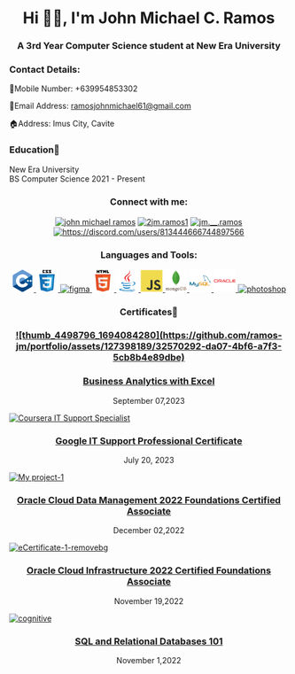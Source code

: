 <h1 align="center">Hi 🙋‍♂️, I'm John Michael C. Ramos</h1>
<h3 align="center">A 3rd Year Computer Science student at New Era University</h3>

<h3 align = "left"> Contact Details: </h3>
    <p align = "left">📲Mobile Number: +639954853302</p>
    <p align = "left">📧Email Address: <a href = "mailto:ramosjohnmichael61@gmail.com">ramosjohnmichael61@gmail.com</a></p>
    <p align = "left">🏠Address: Imus City, Cavite</p>

<h3 align = "left">Education🏫</h3>
<p>
  New Era University <br>
  BS Computer Science 2021 - Present
</p>

<h3 align="center">Connect with me:</h3>
<p align="center">
<a href="linkedin.com/in/ramos-jm" target="blank"><img align="center" src="https://raw.githubusercontent.com/rahuldkjain/github-profile-readme-generator/master/src/images/icons/Social/linked-in-alt.svg" alt="john michael ramos" height="30" width="40" /></a>
<a href="https://fb.com/2jm.ramos1" target="blank"><img align="center" src="https://raw.githubusercontent.com/rahuldkjain/github-profile-readme-generator/master/src/images/icons/Social/facebook.svg" alt="2jm.ramos1" height="30" width="40" /></a>
<a href="https://instagram.com/jm.__.ramos" target="blank"><img align="center" src="https://raw.githubusercontent.com/rahuldkjain/github-profile-readme-generator/master/src/images/icons/Social/instagram.svg" alt="jm.__.ramos" height="30" width="40" /></a>
<a href="https://discord.gg/https://discord.com/users/813444666744897566" target="blank"><img align="center" src="https://raw.githubusercontent.com/rahuldkjain/github-profile-readme-generator/master/src/images/icons/Social/discord.svg" alt="https://discord.com/users/813444666744897566" height="30" width="40" /></a>
</p>

<h3 align="center">Languages and Tools:</h3>
<p align="center"> <a href="https://www.w3schools.com/cpp/" target="_blank" rel="noreferrer"> <img src="https://raw.githubusercontent.com/devicons/devicon/master/icons/cplusplus/cplusplus-original.svg" alt="cplusplus" width="40" height="40"/> </a> <a href="https://www.w3schools.com/css/" target="_blank" rel="noreferrer"> <img src="https://raw.githubusercontent.com/devicons/devicon/master/icons/css3/css3-original-wordmark.svg" alt="css3" width="40" height="40"/> </a> <a href="https://www.figma.com/" target="_blank" rel="noreferrer"> <img src="https://www.vectorlogo.zone/logos/figma/figma-icon.svg" alt="figma" width="40" height="40"/> </a> <a href="https://www.w3.org/html/" target="_blank" rel="noreferrer"> <img src="https://raw.githubusercontent.com/devicons/devicon/master/icons/html5/html5-original-wordmark.svg" alt="html5" width="40" height="40"/> </a> <a href="https://www.java.com" target="_blank" rel="noreferrer"> <img src="https://raw.githubusercontent.com/devicons/devicon/master/icons/java/java-original.svg" alt="java" width="40" height="40"/> </a> <a href="https://developer.mozilla.org/en-US/docs/Web/JavaScript" target="_blank" rel="noreferrer"> <img src="https://raw.githubusercontent.com/devicons/devicon/master/icons/javascript/javascript-original.svg" alt="javascript" width="40" height="40"/> </a> <a href="https://www.mongodb.com/" target="_blank" rel="noreferrer"> <img src="https://raw.githubusercontent.com/devicons/devicon/master/icons/mongodb/mongodb-original-wordmark.svg" alt="mongodb" width="40" height="40"/> </a> <a href="https://www.mysql.com/" target="_blank" rel="noreferrer"> <img src="https://raw.githubusercontent.com/devicons/devicon/master/icons/mysql/mysql-original-wordmark.svg" alt="mysql" width="40" height="40"/> </a> <a href="https://www.oracle.com/" target="_blank" rel="noreferrer"> <img src="https://raw.githubusercontent.com/devicons/devicon/master/icons/oracle/oracle-original.svg" alt="oracle" width="40" height="40"/> </a> <a href="https://www.photoshop.com/en" target="_blank" rel="noreferrer"> <img src="https://raw.githubusercontent.com/devicons/devicon/master/icons/photoshop/photoshop-![thumb_4498796_1694084280](https://github.com/ramos-jm/portfolio/assets/127398189/d6782a2e-11d6-4d21-bfb9-12c3f591837a)
line.svg" alt="photoshop" width="40" height="40"/> </a> </p>

<h3 align = "center">Certificates📜</h3>


<h3 align = "center"><a href= "https://simpli-web.app.link/e/iJyyiWeV6Cb">![thumb_4498796_1694084280](https://github.com/ramos-jm/portfolio/assets/127398189/32570292-da07-4bf6-a7f3-5cb8b4e89dbe)</a></h3>
<h3 align = "center"><a href="https://simpli-web.app.link/e/iJyyiWeV6Cb">Business Analytics with Excel</a></h3><p align = "center">September 07,2023</p>

<a href ="https://simpli-web.app.link/e/iJyyiWeV6Cb">![Coursera IT Support Specialist](https://github.com/ramos-jm/portfolio/assets/127398189/b10dce4f-05f3-4b3a-b7f1-8f0143679018)</a> 
<h3 align = "center"><a href="https://coursera.org/share/a6df64fa6114c0dc37f41be28eda3d21">Google IT Support Professional Certificate</a></h3><p align = "center">July 20, 2023</p>

<a href= "https://simpli-web.app.link/e/iJyyiWeV6Cb">![My project-1](https://github.com/ramos-jm/portfolio/assets/127398189/8357694e-7881-4a13-9f37-1fa9c24dc820)</a> 
<h3 align = "center"><a href="https://catalog-education.oracle.com/pls/certview/sharebadge?id=AC1CD7BC2ED20729F7D84529E2B0BAC70DB621ACDFF462E865762514F5413C61">Oracle Cloud Data Management 2022 Foundations Certified Associate</a></h3><p align = "center">December 02,2022</p>

<a href= "https://simpli-web.app.link/e/iJyyiWeV6Cb">![eCertificate-1-removebg](https://github.com/ramos-jm/portfolio/assets/127398189/9e795396-11bb-4532-81bc-6fca2c27f07f)</a> 
<h3 align = "center"><a href="https://catalog-education.oracle.com/pls/certview/sharebadge?id=F6A182158601C0E6B51634753573338AB42AFE13A9267A2083870BFF9C6EE0BC">Oracle Cloud Infrastructure 2022 Certified Foundations Associate</a></h3><p align = "center">November 19,2022</p>

<a href= "https://simpli-web.app.link/e/iJyyiWeV6Cb">![cognitive](https://github.com/ramos-jm/portfolio/assets/127398189/bdb3289d-dd3b-4e82-aac1-58dfd4e3fcc6)</a> 
<h3 align = "center"><a href="https://courses.cognitiveclass.ai/certificates/7a03a7f366b04c4ba9216095b4f34ef3">SQL and Relational Databases 101</a></h3><p align = "center">November 1,2022</p>


